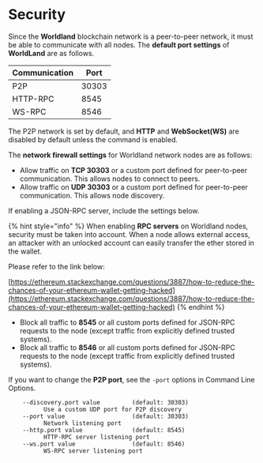 # Security



Since the **Worldland** blockchain network is a peer-to-peer network, it must be able to communicate with all nodes. The **default port settings** of **WorldLand** are as follows.

| Communication | Port  |
| ------------- | ----- |
| P2P           | 30303 |
| HTTP-RPC      | 8545  |
| WS-RPC        | 8546  |

The P2P network is set by default, and **HTTP** and **WebSocket(WS)** are disabled by default unless the command is enabled.



The **network firewall settings** for Worldland network nodes are as follows:

* Allow traffic on **TCP 30303** or a custom port defined for peer-to-peer communication. This allows nodes to connect to peers.
* Allow traffic on **UDP 30303** or a custom port defined for peer-to-peer communication. This allows node discovery.

If enabling a JSON-RPC server, include the settings below.

{% hint style="info" %}
When enabling **RPC servers** on Worldland nodes, security must be taken into account. When a node allows external access, an attacker with an unlocked account can easily transfer the ether stored in the wallet.



Please refer to the link below:

[https://ethereum.stackexchange.com/questions/3887/how-to-reduce-the-chances-of-your-ethereum-wallet-getting-hacked](https://ethereum.stackexchange.com/questions/3887/how-to-reduce-the-chances-of-your-ethereum-wallet-getting-hacked)
{% endhint %}

* Block all traffic to **8545** or all custom ports defined for JSON-RPC requests to the node (except traffic from explicitly defined trusted systems).
* Block all traffic to **8546** or all custom ports defined for JSON-RPC requests to the node (except traffic from explicitly defined trusted systems).



If you want to change the **P2P port**, see the `-port` options in Command Line Options.

```
    --discovery.port value         (default: 30303)
          Use a custom UDP port for P2P discovery
    --port value                   (default: 30303)
          Network listening port
    --http.port value              (default: 8545)
          HTTP-RPC server listening port
    --ws.port value                (default: 8546)
          WS-RPC server listening port
          
```



